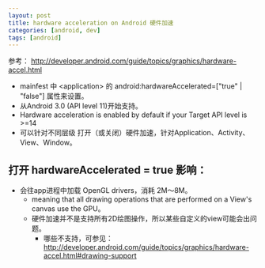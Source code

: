 ```yaml
---
layout: post
title: hardware acceleration on Android 硬件加速
categories: [android, dev]
tags: [android]
---
```


参考： <http://developer.android.com/guide/topics/graphics/hardware-accel.html>

* mainfest 中 \<application\> 的 android:hardwareAccelerated=["true" \| "false"] 属性来设置。
* 从Android 3.0 (API level 11)开始支持。
* Hardware acceleration is enabled by default if your Target API level is >=14
* 可以针对不同层级 打开（或关闭）硬件加速，针对Application、Activity、View、Window。



## 打开 hardwareAccelerated = true 影响：

* 会往app进程中加载 OpenGL drivers，消耗 2M～8M。
  * meaning that all drawing operations that are performed on a View's canvas use the GPU。
  * 硬件加速并不是支持所有2D绘图操作，所以某些自定义的view可能会出问题。
    * 哪些不支持，可参见：<http://developer.android.com/guide/topics/graphics/hardware-accel.html#drawing-support>





